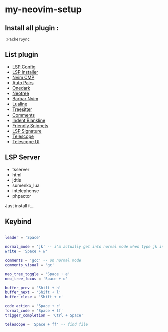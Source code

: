 # my-neovim-setup

## **Install** all plugin :
```
:PackerSync
```

## **List** plugin

- [LSP Config](https://github.com/neovim/nvim-lspconfig)
- [LSP Installer](https://github.com/williamboman/nvim-lsp-installer)
- [Nvim CMP](https://github.com/hrsh7th/nvim-cmp)
- [Auto Pairs](https://github.com/windwp/nvim-autopairs)
- [Onedark](https://github.com/navarasu/onedark.nvim)
- [Neotree](https://github.com/nvim-neo-tree/neo-tree.nvim)
- [Barbar Nvim](https://github.com/romgrk/barbar.nvim)
- [Lualine](https://github.com/nvim-lualine/lualine.nvim)
- [Treesitter](https://github.com/nvim-treesitter/nvim-treesitter)
- [Comments](https://github.com/numToStr/Comment.nvim)
- [Indent Blankline](https://github.com/lukas-reineke/indent-blankline.nvim)
- [Friendly Snippets](https://github.com/rafamadriz/friendly-snippets)
- [LSP Signature](https://github.com/ray-x/lsp_signature.nvim)
- [Telescope](https://github.com/nvim-telescope/telescope.nvim)
- [Telescope UI](https://github.com/nvim-telescope/telescope-ui-select.nvim)

## **LSP** Server 

- tsserver
- html
-	jdtls
- sumenko_lua
- intelephense
- phpactor

Just install it...

## Keybind 
```lua 

leader = 'Space'

normal_mode = 'jk' -- i'm actually get into normal mode when type jk in this readme file 
write = 'Space + w'

comments = 'gcc' -- on normal mode 
comments_visual = 'gc'

neo_tree_toggle = 'Space + e'
neo_tree_focus = 'Space + o'

buffer_prev = 'Shift + h'
buffer_next = 'Shift + l'
buffer_close = 'Shift + c'

code_action = 'Space + c'
format_code = 'Space + lf'
trigger_completion = 'Ctrl + Space'

telescope = 'Space + ff' -- find file 

```
